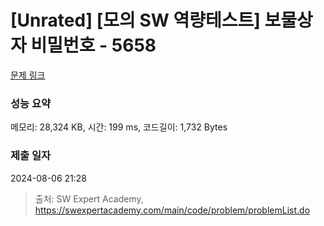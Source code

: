 # [Unrated] [모의 SW 역량테스트] 보물상자 비밀번호 - 5658 

[문제 링크](https://swexpertacademy.com/main/code/problem/problemDetail.do?contestProbId=AWXRUN9KfZ8DFAUo) 

### 성능 요약

메모리: 28,324 KB, 시간: 199 ms, 코드길이: 1,732 Bytes

### 제출 일자

2024-08-06 21:28



> 출처: SW Expert Academy, https://swexpertacademy.com/main/code/problem/problemList.do